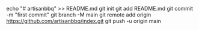 echo "# artisanbbq" >> README.md
git init
git add README.md
git commit -m "first commit"
git branch -M main
git remote add origin https://github.com/artisanbbq/index.git
git push -u origin main
